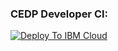 ### CEDP Developer CI:
[![Deploy To IBM Cloud](https://console.bluemix.net/devops/graphics/create_toolchain_button.png)](https://console.bluemix.net/devops/setup/deploy/?repository=https://github.ibm.com/CEDP-Garage/cedp-garage.git&repository_token=ffbbe6c2b370fa4becdac7c462ed043a3b707ce0&branch=kranthi&env_id=ibm:yp:us-south)
